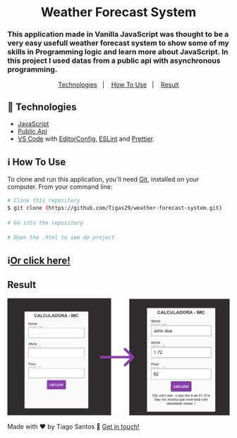 <h1 align="center">
Weather Forecast System 
</h1>
<h3> 
This application made in Vanilla JavaScript was thought to be a very easy usefull weather forecast system 
to show some of my skills in Programming logic and learn more about JavaScript. In this project I used datas from a public api with asynchronous programming.

</h3>
  
  
<p align="center">
  <a href="#rocket-technologies">Technologies</a>&nbsp;&nbsp;&nbsp;|&nbsp;&nbsp;&nbsp;
  <a href="#information_source-how-to-use">How To Use</a>&nbsp;&nbsp;&nbsp;|&nbsp;&nbsp;&nbsp;
  <a href="#result">Result</a>
</p>

## :rocket: Technologies

- [JavaScript](https://developer.mozilla.org/pt-BR/docs/Web/JavaScript)
- [Public Api](https://openweathermap.org/api)
- [VS Code](https://code.visualstudio.com/) with [EditorConfig](https://editorconfig.org/), [ESLint](https://eslint.org/) and [Prettier](https://prettier.io/).

## :information_source: How To Use

To clone and run this application, you'll need [Git](https://git-scm.com), installed on your computer. From your command line:

```bash
# Clone this repository
$ git clone (https://github.com/Tigas29/weather-forecast-system.git)

# Go into the repository

# Open the .html to see de project


```

## :information_source:[Or click here!](https://weather-forecast-system.vercel.app/)

## Result

<img src="https://github.com/Tigas29/IMC-CALCULATOR/blob/main/assetsReadme/result.png?raw=true" width="800">

Made with ♥ by Tiago Santos :wave: [Get in touch!](https://www.linkedin.com/in/tiagosantos-dev/)
